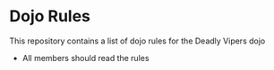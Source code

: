 Dojo Rules
==========

This repository contains a list of dojo rules for the Deadly Vipers dojo

* All members should read the rules
